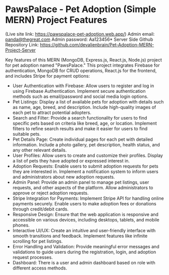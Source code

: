 # PawsPalace - Pet Adoption (Simple MERN) Project Features

(Live site link: https://pawspalace-pet-adoption.web.app/)
Admin email: panda@thegreat.com
Admin password: Aa123456*
Server Side Github Repository Link: https://github.com/devalienbrain/Pet-Adoption-MERN-Project-Server

Key features of this MERN (MongoDB, Express.js, React.js, Node.js) project for pet adoption named "PawsPalace." This project integrates Firebase for authentication, MongoDB for CRUD operations, React.js for the frontend, and includes Stripe for payment options:

- User Authentication with Firebase: Allow users to register and log in using Firebase Authentication. Implement secure authentication methods such as email/password and social media login options.
- Pet Listings: Display a list of available pets for adoption with details such as name, age, breed, and description. Include high-quality images of each pet to attract potential adopters.
- Search and Filter: Provide a search functionality for users to find specific pets based on criteria like breed, age, or location. Implement filters to refine search results and make it easier for users to find suitable pets.
- Pet Details Page: Create individual pages for each pet with detailed information. Include a photo gallery, pet description, health status, and any other relevant details.
- User Profiles: Allow users to create and customize their profiles. Display a list of pets they have adopted or expressed interest in.
- Adoption Requests: Enable users to submit adoption requests for pets they are interested in. Implement a notification system to inform users and administrators about new adoption requests.
- Admin Panel: Provide an admin panel to manage pet listings, user requests, and other aspects of the platform. Allow administrators to approve or reject adoption requests.
- Stripe Integration for Payments: Implement Stripe API for handling online payments securely. Enable users to make adoption fees or donations through credit/debit cards.
- Responsive Design: Ensure that the web application is responsive and accessible on various devices, including desktops, tablets, and mobile phones.
- Interactive UI/UX: Create an intuitive and user-friendly interface with smooth transitions and feedback. Implement features like infinite scrolling for pet listings.
- Error Handling and Validation: Provide meaningful error messages and validations to guide users during the registration, login, and adoption request processes.
- Dashboard: There is a user and admin dashboard based on role with different access methods.
